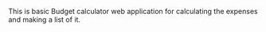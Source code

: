 This is basic Budget calculator web application for calculating the expenses and making a list of it.